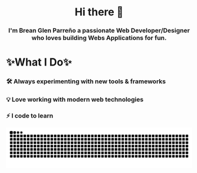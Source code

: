 <!-- Stats -->
<div align="center">
        <h1>Hi there 👋</h1>
        <h3>I'm Brean Glen Parreño a passionate Web Developer/Designer who loves building Webs Applications for fun.</h3>
    </div>
    <div>
        <h1>✨What I Do✨</h1>
        <h3>🛠️ Always experimenting with new tools & frameworks</h3>
        <h3>💡 Love working with modern web technologies</h3>
        <h3>⚡ I code to learn</h3>
    </div>
<!-- Snake -->
<picture>
<img alt="github-snake" src="https://raw.githubusercontent.com/asmrprog-yt/asmrprog-yt/output/github-snake.svg" />
</picture>
